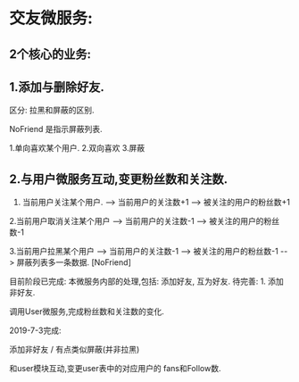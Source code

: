 
# 交友微服务:

## 2个核心的业务:

## 1.添加与删除好友.

区分: 拉黑和屏蔽的区别.

NoFriend 是指示屏蔽列表.

1.单向喜欢某个用户. 
2.双向喜欢
3.屏蔽








## 2.与用户微服务互动,变更粉丝数和关注数.

1. 当前用户关注某个用户. 
--> 当前用户的关注数+1
--> 被关注的用户的粉丝数+1

2.当前用户取消关注某个用户
--> 当前用户的关注数-1
--> 被关注的用户的粉丝数-1

3.当前用户拉黑某个用户
--> 当前用户的关注数-1
--> 被关注的用户的粉丝数-1
--> 屏蔽列表多一条数据. [NoFriend]



目前阶段已完成: 
本微服务内部的处理,包括: 添加好友, 互为好友. 
待完善: 1. 添加非好友. 

调用User微服务,完成粉丝数和关注数的变化.

2019-7-3完成: 

添加非好友 / 有点类似屏蔽(并非拉黑)

和user模块互动,变更user表中的对应用户的 fans和Follow数.




